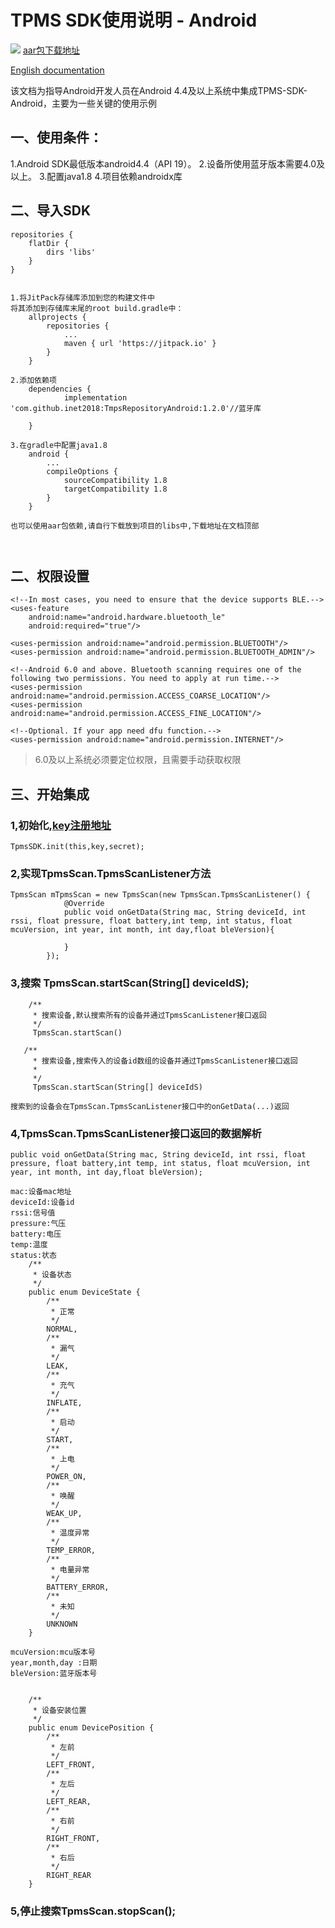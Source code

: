 
# TPMS SDK使用说明 - Android
[![](https://jitpack.io/v/inet2018/TmpsRepositoryAndroid.svg)](https://jitpack.io/#inet2018/TmpsRepositoryAndroid)
[aar包下载地址](https://github.com/inet2018/TmpsRepositoryAndroid/releases)

[English documentation](README.md)

该文档为指导Android开发人员在Android 4.4及以上系统中集成TPMS-SDK-Android，主要为一些关键的使用示例
## 一、使用条件：
1.Android SDK最低版本android4.4（API 19）。
2.设备所使用蓝牙版本需要4.0及以上。
3.配置java1.8
4.项目依赖androidx库

## 二、导入SDK


```
repositories {
    flatDir {
        dirs 'libs'
    }
}


1.将JitPack存储库添加到您的构建文件中
将其添加到存储库末尾的root build.gradle中：
	allprojects {
		repositories {
			...
			maven { url 'https://jitpack.io' }
		}
	}

2.添加依赖项
	dependencies {
	        implementation 'com.github.inet2018:TmpsRepositoryAndroid:1.2.0'//蓝牙库

	}

3.在gradle中配置java1.8
    android {
        ...
        compileOptions {
            sourceCompatibility 1.8
            targetCompatibility 1.8
        }
    }

也可以使用aar包依赖,请自行下载放到项目的libs中,下载地址在文档顶部



```

## 二、权限设置

```
<!--In most cases, you need to ensure that the device supports BLE.-->
<uses-feature
    android:name="android.hardware.bluetooth_le"
    android:required="true"/>

<uses-permission android:name="android.permission.BLUETOOTH"/>
<uses-permission android:name="android.permission.BLUETOOTH_ADMIN"/>

<!--Android 6.0 and above. Bluetooth scanning requires one of the following two permissions. You need to apply at run time.-->
<uses-permission android:name="android.permission.ACCESS_COARSE_LOCATION"/>
<uses-permission android:name="android.permission.ACCESS_FINE_LOCATION"/>

<!--Optional. If your app need dfu function.-->
<uses-permission android:name="android.permission.INTERNET"/>
```

>  6.0及以上系统必须要定位权限，且需要手动获取权限

## 三、开始集成



### 1,初始化,[key注册地址](http://sdk.aicare.net.cn/register)
```
TpmsSDK.init(this,key,secret);
```

### 2,实现TpmsScan.TpmsScanListener方法
```
TpmsScan mTpmsScan = new TpmsScan(new TpmsScan.TpmsScanListener() {
            @Override
            public void onGetData(String mac, String deviceId, int rssi, float pressure, float battery,int temp, int status, float mcuVersion, int year, int month, int day,float bleVersion){

            }
        });
```
### 3,搜索 TpmsScan.startScan(String[] deviceIdS);
```
    /**
     * 搜索设备,默认搜索所有的设备并通过TpmsScanListener接口返回
     */
     TpmsScan.startScan()

   /**
     * 搜索设备,搜索传入的设备id数组的设备并通过TpmsScanListener接口返回
     *
     */
     TpmsScan.startScan(String[] deviceIdS)

搜索到的设备会在TpmsScan.TpmsScanListener接口中的onGetData(...)返回
```
### 4,TpmsScan.TpmsScanListener接口返回的数据解析
```
public void onGetData(String mac, String deviceId, int rssi, float pressure, float battery,int temp, int status, float mcuVersion, int year, int month, int day,float bleVersion);

mac:设备mac地址
deviceId:设备id
rssi:信号值
pressure:气压
battery:电压
temp:温度
status:状态
    /**
     * 设备状态
     */
    public enum DeviceState {
        /**
         * 正常
         */
        NORMAL,
        /**
         * 漏气
         */
        LEAK,
        /**
         * 充气
         */
        INFLATE,
        /**
         * 启动
         */
        START,
        /**
         * 上电
         */
        POWER_ON,
        /**
         * 唤醒
         */
        WEAK_UP,
        /**
         * 温度异常
         */
        TEMP_ERROR,
        /**
         * 电量异常
         */
        BATTERY_ERROR,
        /**
         * 未知
         */
        UNKNOWN
    }

mcuVersion:mcu版本号
year,month,day :日期
bleVersion:蓝牙版本号


    /**
     * 设备安装位置
     */
    public enum DevicePosition {
        /**
         * 左前
         */
        LEFT_FRONT,
        /**
         * 左后
         */
        LEFT_REAR,
        /**
         * 右前
         */
        RIGHT_FRONT,
        /**
         * 右后
         */
        RIGHT_REAR
    }

```
### 5,停止搜索TpmsScan.stopScan();
